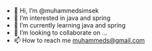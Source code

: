 - 👋 Hi, I’m @muhammedsimsek
- 👀 I’m interested in java and spring
- 🌱 I’m currently learning java and spring
- 💞️ I’m looking to collaborate on ...
- 📫 How to reach me muhammeds@gmail.com

<!---
muhammedsimsek/muhammedsimsek is a ✨ special ✨ repository because its `README.md` (this file) appears on your GitHub profile.
You can click the Preview link to take a look at your changes.
--->
